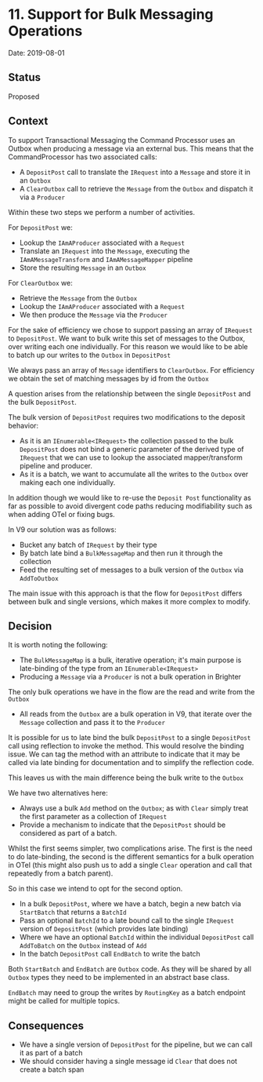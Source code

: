 # 11. Support for Bulk Messaging Operations 

Date: 2019-08-01

## Status

Proposed

## Context

To support Transactional Messaging the Command Processor uses an Outbox when producing a message via an external bus. This means that the CommandProcessor has two associated calls:

* A `DepositPost` call to translate the `IRequest` into a `Message` and store it in an `Outbox`
* A `ClearOutbox` call to retrieve the `Message` from the `Outbox` and dispatch it via a `Producer`

Within these two steps we perform a number of activities.

For `DepositPost` we:

* Lookup the `IAmAProducer` associated with a `Request`
* Translate an `IRequest` into the `Message`, executing the `IAmAMessageTransform` and `IAmAMessageMapper` pipeline
* Store the resulting `Message` in an `Outbox`

For `ClearOutbox` we:

* Retrieve the `Message` from the `Outbox`
* Lookup the `IAmAProducer` associated with a `Request`
* We then produce the `Message` via the `Producer`

For the sake of efficiency we chose to support passing an array of `IRequest` to `DepositPost`. We want to bulk write this set of messages to the Outbox, over writing each one individually. For this reason we would like to be able to batch up our writes to the `Outbox` in `DepositPost`

We always pass an array of `Message` identifiers to `ClearOutbox`. For efficiency we obtain the set of matching messages by id from the `Outbox`

A question arises from the relationship between the single `DepositPost` and the bulk `DepositPost`.

The bulk version of `DepositPost` requires two modifications to the deposit behavior:

* As it is an `IEnumerable<IRequest>` the collection passed to the bulk `DepositPost` does not bind a generic parameter of the derived type of `IRequest` that we can use to lookup the associated mapper/transform pipeline and producer.
* As it is a batch, we want to accumulate all the writes to the `Outbox` over making each one individually.

In addition though we would like to re-use the `Deposit Post` functionality as far as possible to avoid divergent code paths reducing modifiability such as when adding OTel or fixing bugs. 

In V9 our solution was as follows:

* Bucket any batch of `IRequest` by their type
* By batch late bind a `BulkMessageMap` and then run it through the collection
* Feed the resulting set of messages to a bulk version of the `Outbox` via `AddToOutbox`

The main issue with this approach is that the flow for `DepositPost` differs between bulk and single versions, which makes it more complex to modify. 

## Decision

It is worth noting the following:

* The `BulkMessageMap` is a bulk, iterative operation; it's main purpose is late-binding of the type from an `IEnumerable<IRequest>`
* Producing a `Message` via a `Producer` is not a bulk operation in Brighter

The only bulk operations we have in the flow are the read and write from the `Outbox`

* All reads from the `Outbox` are a bulk operation in V9, that iterate over the `Message` collection and pass it to the `Producer`

It is possible for us to late bind the bulk `DepositPost` to a single `DepositPost` call using reflection to invoke the method. This would resolve the binding issue. We can tag the method with an attribute to indicate that it may be called via late binding for documentation and to simplify the reflection code.

This leaves us with the main difference being the bulk write to the `Outbox`

We have two alternatives here:

* Always use a bulk `Add` method on the `Outbox`; as with `Clear` simply treat the first parameter as a collection of `IRequest`
* Provide a mechanism to indicate that the `DepositPost` should be considered as part of a batch.

Whilst the first seems simpler, two complications arise. The first is the need to do late-binding, the second is the different semantics for a bulk operation in OTel (this might also push us to add a single `Clear` operation and call that repeatedly from a batch parent).

So in this case we intend to opt for the second option.

* In a bulk `DepositPost`, where we have a batch, begin a new batch via `StartBatch` that returns a `BatchId`
* Pass an optional `BatchId` to a late bound call to the single `IRequest` version of `DepositPost` (which provides late binding)
* Where we have an optional `BatchId` within the individual `DepositPost` call `AddToBatch` on the `Outbox` instead of `Add`
* In the batch `DepositPost` call `EndBatch` to write the batch

Both `StartBatch` and `EndBatch` are `Outbox` code. As they will be shared by all `Outbox` types they need to be implemented in an abstract base class.

`EndBatch` may need to group the writes by `RoutingKey` as a batch endpoint might be called for multiple topics.

## Consequences

* We have a single version of `DepositPost` for the pipeline, but we can call it as part of a batch
* We should consider having a single message id `Clear` that does not create a batch span
